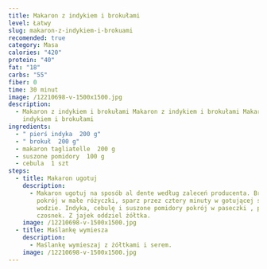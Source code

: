 ```yaml
---
title: Makaron z indykiem i brokułami
level: Łatwy
slug: makaron-z-indykiem-i-brokuami
recomended: true
category: Masa
calories: "420"
protein: "40"
fat: "18"
carbs: "55"
fiber: 0
time: 30 minut
image: /12210698-v-1500x1500.jpg
description:
  - Makaron z indykiem i brokułami Makaron z indykiem i brokułami Makaron z
    indykiem i brokułami
ingredients:
  - " pierś indyka  200 g"
  - " brokuł  200 g"
  - makaron tagliatelle  200 g
  - suszone pomidory  100 g
  - cebula  1 szt
steps:
  - title: Makaron ugotuj
    description:
      - Makaron ugotuj na sposób al dente według zaleceń producenta. Brokuły
        pokrój w małe różyczki, sparz przez cztery minuty w gotującej się
        wodzie. Indyka, cebulę i suszone pomidory pokrój w paseczki , posiekaj
        czosnek. Z jajek oddziel żółtka.
    image: /12210698-v-1500x1500.jpg
  - title: Maślankę wymiesza
    description:
      - Maślankę wymieszaj z żółtkami i serem.
    image: /12210698-v-1500x1500.jpg
---
```

